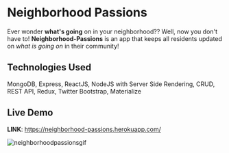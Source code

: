 # Neighborhood Passions
Ever wonder <strong>what's going</strong> on in your neighborhood?? Well, now you don't have to! <strong>Neighborhood-Passions</strong> is an app that keeps all residents updated on <em>what is going on</em> in their community!

## Technologies Used
MongoDB, Express, ReactJS, NodeJS with Server Side Rendering, CRUD, REST API, Redux, Twitter Bootstrap, Materialize

## Live Demo
<strong>LINK</strong>: https://neighborhood-passions.herokuapp.com/

![neighborhoodpassionsgif](https://user-images.githubusercontent.com/24254780/30243784-2fd20604-957f-11e7-89ec-fbaaf856e369.gif)
